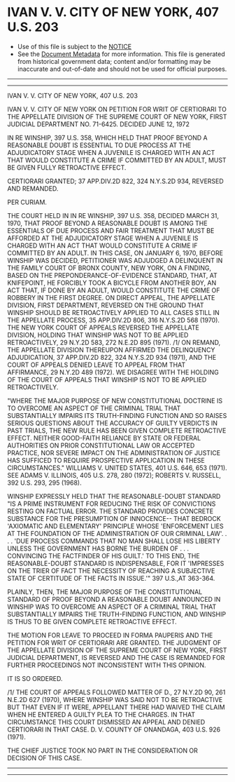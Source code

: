 ---
---

# IVAN V. V. CITY OF NEW YORK, 407 U.S. 203

* Use of this file is subject to the [NOTICE](https://github.com/publicdocs/notice/blob/master/NOTICE)
* See the [Document Metadata](../../../) for more information.
  This file is generated from historical government data; content and/or formatting may be inaccurate and out-of-date and should not be used for official purposes.

----------
----------

IVAN V. V. CITY OF NEW YORK, 407 U.S. 203

IVAN V. V. CITY OF NEW YORK ON PETITION FOR WRIT OF CERTIORARI TO THE APPELLATE DIVISION OF THE SUPREME COURT OF NEW YORK, FIRST JUDICIAL DEPARTMENT NO. 71-6425.  DECIDED JUNE 12, 1972

IN RE WINSHIP, 397 U.S. 358, WHICH HELD THAT PROOF BEYOND A REASONABLE DOUBT IS ESSENTIAL TO DUE PROCESS AT THE ADJUDICATORY STAGE WHEN A JUVENILE IS CHARGED WITH AN ACT THAT WOULD CONSTITUTE A CRIME IF COMMITTED BY AN ADULT, MUST BE GIVEN FULLY RETROACTIVE EFFECT.

CERTIORARI GRANTED; 37 APP.DIV.2D 822, 324 N.Y.S.2D 934, REVERSED AND REMANDED.

PER CURIAM.

THE COURT HELD IN IN RE WINSHIP, 397 U.S. 358, DECIDED MARCH 31, 1970, THAT PROOF BEYOND A REASONABLE DOUBT IS AMONG THE ESSENTIALS OF DUE PROCESS AND FAIR TREATMENT THAT MUST BE AFFORDED AT THE ADJUDICATORY STAGE WHEN A JUVENILE IS CHARGED WITH AN ACT THAT WOULD CONSTITUTE A CRIME IF COMMITTED BY AN ADULT.  IN THIS CASE, ON JANUARY 6, 1970, BEFORE WINSHIP WAS DECIDED, PETITIONER WAS ADJUDGED A DELINQUENT IN THE FAMILY COURT OF BRONX COUNTY, NEW YORK, ON A FINDING, BASED ON THE PREPONDERANCE-OF-EVIDENCE STANDARD, THAT, AT KNIFEPOINT, HE FORCIBLY TOOK A BICYCLE FROM ANOTHER BOY, AN ACT THAT, IF DONE BY AN ADULT, WOULD CONSTITUTE THE CRIME OF ROBBERY IN THE FIRST DEGREE.  ON DIRECT APPEAL, THE APPELLATE DIVISION, FIRST DEPARTMENT, REVERSED ON THE GROUND THAT WINSHIP SHOULD BE RETROACTIVELY APPLIED TO ALL CASES STILL IN THE APPELLATE PROCESS, 35 APP.DIV.2D 806, 316 N.Y.S.2D 568 (1970).  THE NEW YORK COURT OF APPEALS REVERSED THE APPELLATE DIVISION, HOLDING THAT WINSHIP WAS NOT TO BE APPLIED RETROACTIVELY, 29 N.Y.2D 583, 272 N.E.2D 895 (1971).  /1/  ON REMAND, THE APPELLATE DIVISION THEREUPON AFFIRMED THE DELINQUENCY ADJUDICATION, 37 APP.DIV.2D 822, 324 N.Y.S.2D 934 (1971), AND THE COURT OF APPEALS DENIED LEAVE TO APPEAL FROM THAT AFFIRMANCE, 29 N.Y.2D 489 (1972).  WE DISAGREE WITH THE HOLDING OF THE COURT OF APPEALS THAT WINSHIP IS NOT TO BE APPLIED RETROACTIVELY.

"WHERE THE MAJOR PURPOSE OF NEW CONSTITUTIONAL DOCTRINE IS TO OVERCOME AN ASPECT OF THE CRIMINAL TRIAL THAT SUBSTANTIALLY IMPAIRS ITS TRUTH-FINDING FUNCTION AND SO RAISES SERIOUS QUESTIONS ABOUT THE ACCURACY OF GUILTY VERDICTS IN PAST TRIALS, THE NEW RULE HAS BEEN GIVEN COMPLETE RETROACTIVE EFFECT.  NEITHER GOOD-FAITH RELIANCE BY STATE OR FEDERAL AUTHORITIES ON PRIOR CONSTITUTIONAL LAW OR ACCEPTED PRACTICE, NOR SEVERE IMPACT ON THE ADMINISTRATION OF JUSTICE HAS SUFFICED TO REQUIRE PROSPECTIVE APPLICATION IN THESE CIRCUMSTANCES."  WILLIAMS V. UNITED STATES, 401 U.S. 646, 653 (1971).  SEE ADAMS V. ILLINOIS, 405 U.S. 278, 280 (1972); ROBERTS V. RUSSELL, 392 U.S. 293, 295 (1968).

WINSHIP EXPRESSLY HELD THAT THE REASONABLE-DOUBT STANDARD "IS A PRIME INSTRUMENT FOR REDUCING THE RISK OF CONVICTIONS RESTING ON FACTUAL ERROR.  THE STANDARD PROVIDES CONCRETE SUBSTANCE FOR THE PRESUMPTION OF INNOCENCE-- THAT BEDROCK 'AXIOMATIC AND ELEMENTARY' PRINCIPLE WHOSE 'ENFORCEMENT LIES AT THE FOUNDATION OF THE ADMINISTRATION OF OUR CRIMINAL LAW'.  . . . 'DUE PROCESS COMMANDS THAT NO MAN SHALL LOSE HIS LIBERTY UNLESS THE GOVERNMENT HAS BORNE THE BURDEN OF . . . CONVINCING THE FACTFINDER OF HIS GUILT.'  TO THIS END, THE REASONABLE-DOUBT STANDARD IS INDISPENSABLE, FOR IT 'IMPRESSES ON THE TRIER OF FACT THE NECESSITY OF REACHING A SUBJECTIVE STATE OF CERTITUDE OF THE FACTS IN ISSUE.'"  397 U.S.,AT 363-364.

PLAINLY, THEN, THE MAJOR PURPOSE OF THE CONSTITUTIONAL STANDARD OF PROOF BEYOND A REASONABLE DOUBT ANNOUNCED IN WINSHIP WAS TO OVERCOME AN ASPECT OF A CRIMINAL TRIAL THAT SUBSTANTIALLY IMPAIRS THE TRUTH-FINDING FUNCTION, AND WINSHIP IS THUS TO BE GIVEN COMPLETE RETROACTIVE EFFECT.

THE MOTION FOR LEAVE TO PROCEED IN FORMA PAUPERIS AND THE PETITION FOR WRIT OF CERTIORARI ARE GRANTED.  THE JUDGMENT OF THE APPELLATE DIVISION OF THE SUPREME COURT OF NEW YORK, FIRST JUDICIAL DEPARTMENT, IS REVERSED AND THE CASE IS REMANDED FOR FURTHER PROCEEDINGS NOT INCONSISTENT WITH THIS OPINION.

IT IS SO ORDERED.

/1/  THE COURT OF APPEALS FOLLOWED MATTER OF D., 27 N.Y.2D 90, 261 N.E.2D 627 (1970), WHERE WINSHIP WAS SAID NOT TO BE RETROACTIVE BUT THAT EVEN IF IT WERE, APPELLANT THERE HAD WAIVED THE CLAIM WHEN HE ENTERED A GUILTY PLEA TO THE CHARGES.  IN THAT CIRCUMSTANCE THIS COURT DISMISSED AN APPEAL AND DENIED CERTIORARI IN THAT CASE.  D. V. COUNTY OF ONANDAGA, 403 U.S. 926 (1971).

THE CHIEF JUSTICE TOOK NO PART IN THE CONSIDERATION OR DECISION OF THIS CASE.


----------
----------

